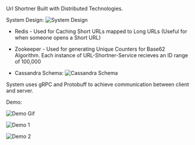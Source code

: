Url Shortner Built with Distributed Technologies.

System Design:
![System Design](https://i.imgur.com/H2OqQIy.png)

- Redis - Used for Caching Short URLs mapped to Long URLs (Useful for when someone opens a Short URL)

- Zookeeper - Used for generating Unique Counters for Base62 Algorithm. Each instance of URL-Shortner-Service recieves an ID range of 100,000

- Cassandra Schema:
![Cassandra Schema](https://i.imgur.com/TwwC7YC.png)
 
System uses gRPC and Protobuff to achieve communication between client and server.

Demo:

![Demo Gif](https://i.ibb.co/x5Wh4fF/DEMO.gif)

![Demo 1](https://i.imgur.com/RkUrFaN.png)

![Demo 2](https://i.imgur.com/h8b6gMT.png)
